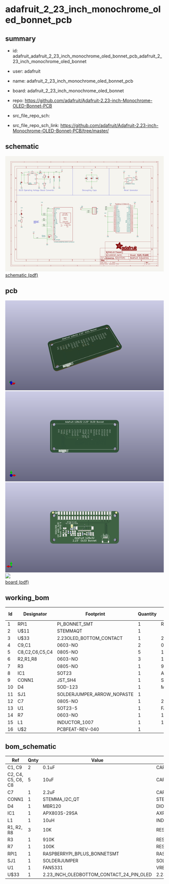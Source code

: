 # adafruit_2_23_inch_monochrome_oled_bonnet_pcb
 
## summary 
* id: adafruit_adafruit_2_23_inch_monochrome_oled_bonnet_pcb_adafruit_2_23_inch_monochrome_oled_bonnet
* user: adafruit
* name: adafruit_2_23_inch_monochrome_oled_bonnet_pcb
* board: adafruit_2_23_inch_monochrome_oled_bonnet
* repo: https://github.com/adafruit/Adafruit-2.23-inch-Monochrome-OLED-Bonnet-PCB



* src_file_repo_sch: 
* src_file_repo_sch_link: https://github.com/adafruit/Adafruit-2.23-inch-Monochrome-OLED-Bonnet-PCB/tree/master/

## schematic  
![](working_schematic_600.png)  
[schematic (pdf)](working_schematic.pdf)  

## pcb  
![](working_3d_600.png) 
![](working_3d_front_600.png)  
![](working_3d_back_600.png)  
![](working_600.png)  
[board (pdf)](working.pdf)  

## working_bom
| Id | Designator | Footprint | Quantity | Designation | Supplier and ref |  | None | 
| --- | --- | --- | --- | --- | --- | --- | --- | 
| 1 | RPI1 | PI_BONNET_SMT | 1 | RASPBERRYPI_BPLUS_BONNETSMT |  |  | [''] | 
| 2 | U$11 | STEMMAQT | 1 |  |  |  | [''] | 
| 3 | U$33 | 2.23OLED_BOTTOM_CONTACT | 1 | 2.23_INCH_OLEDBOTTOM_CONTACT_24_PIN_OLED |  |  | [''] | 
| 4 | C9,C1 | 0603-NO | 2 | 0.1uF |  |  | [''] | 
| 5 | C8,C2,C6,C5,C4 | 0805-NO | 5 | 10uF |  |  | [''] | 
| 6 | R2,R1,R8 | 0603-NO | 3 | 10K |  |  | [''] | 
| 7 | R3 | 0805-NO | 1 | 910K |  |  | [''] | 
| 8 | IC1 | SOT23 | 1 | APX803S-29SA |  |  | [''] | 
| 9 | CONN1 | JST_SH4 | 1 | STEMMA_I2C_QT |  |  | [''] | 
| 10 | D4 | SOD-123 | 1 | MBR120 |  |  | [''] | 
| 11 | SJ1 | SOLDERJUMPER_ARROW_NOPASTE | 1 |  |  |  | [''] | 
| 12 | C7 | 0805-NO | 1 | 2.2uF |  |  | [''] | 
| 13 | U1 | SOT23-5 | 1 | FAN5331 |  |  | [''] | 
| 14 | R7 | 0603-NO | 1 | 100K |  |  | [''] | 
| 15 | L1 | INDUCTOR_1007 | 1 | 10uH |  |  | [''] | 
| 16 | U$2 | PCBFEAT-REV-040 | 1 |  |  |  | [''] | 


## bom_schematic
| Ref | Qnty | Value | Cmp name | Footprint | Description | Vendor | DNP | 
| --- | --- | --- | --- | --- | --- | --- | --- | 
| C1, C9 | 2 | 0.1uF | CAP_CERAMIC0603_NO | working:0603-NO |  |  |  | 
| C2, C4, C5, C6, C8 | 5 | 10uF | CAP_CERAMIC0805-NOOUTLINE | working:0805-NO |  |  |  | 
| C7 | 1 | 2.2uF | CAP_CERAMIC0805-NOOUTLINE | working:0805-NO |  |  |  | 
| CONN1 | 1 | STEMMA_I2C_QT | STEMMA_I2C_QT | working:JST_SH4 |  |  |  | 
| D4 | 1 | MBR120 | DIODESOD-123 | working:SOD-123 |  |  |  | 
| IC1 | 1 | APX803S-29SA | AXP083-SAG | working:SOT23 |  |  |  | 
| L1 | 1 | 10uH | INDUCTOR | working:INDUCTOR_1007 |  |  |  | 
| R1, R2, R8 | 3 | 10K | RESISTOR_0603_NOOUT | working:0603-NO |  |  |  | 
| R3 | 1 | 910K | RESISTOR0805_NOOUTLINE | working:0805-NO |  |  |  | 
| R7 | 1 | 100K | RESISTOR_0603_NOOUT | working:0603-NO |  |  |  | 
| RPI1 | 1 | RASPBERRYPI_BPLUS_BONNETSMT | RASPBERRYPI_BPLUS_BONNETSMT | working:PI_BONNET_SMT |  |  |  | 
| SJ1 | 1 | SOLDERJUMPER | SOLDERJUMPER | working:SOLDERJUMPER_ARROW_NOPASTE |  |  |  | 
| U1 | 1 | FAN5331 | VREG_FAN5331 | working:SOT23-5 |  |  |  | 
| U$33 | 1 | 2.23_INCH_OLEDBOTTOM_CONTACT_24_PIN_OLED | 2.23_INCH_OLEDBOTTOM_CONTACT_24_PIN_OLED | working:2.23OLED_BOTTOM_CONTACT |  |  |  | 



